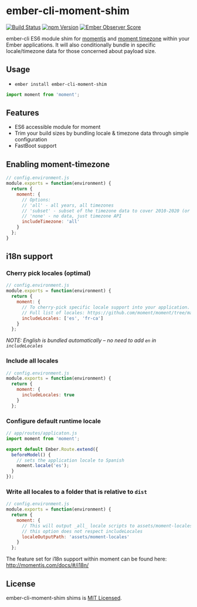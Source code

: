 # ember-cli-moment-shim
[![Build Status](https://travis-ci.org/jasonmit/ember-cli-moment-shim.svg?branch=master)](https://travis-ci.org/jasonmit/ember-cli-moment-shim)
[![npm Version][npm-badge]][npm]
[![Ember Observer Score](http://emberobserver.com/badges/ember-cli-moment-shim.svg)](http://emberobserver.com/addons/ember-cli-moment-shim)

ember-cli ES6 module shim for [momentjs](https://momentjs.com) and [moment timezone](https://momentjs.com/timezone/) within your Ember applications.  It will also conditionally bundle in specific locale/timezone data for those concerned about payload size.

## Usage

* `ember install ember-cli-moment-shim`

```js
import moment from 'moment';
```

## Features

* ES6 accessible module for moment
* Trim your build sizes by bundling locale & timezone data through simple configuration
* FastBoot support

## Enabling moment-timezone

```js
// config.environment.js
module.exports = function(environment) {
  return {
    moment: {
      // Options:
      // 'all' - all years, all timezones
      // 'subset' - subset of the timezone data to cover 2010-2020 (or 2012-2022 as of 0.5.12). all timezones.
      // 'none' - no data, just timezone API
      includeTimezone: 'all'
    }
  };
}
```

## i18n support

### Cherry pick locales (optimal)

```js
// config.environment.js
module.exports = function(environment) {
  return {
    moment: {
      // To cherry-pick specific locale support into your application.
      // Full list of locales: https://github.com/moment/moment/tree/master/locale
      includeLocales: ['es', 'fr-ca']
    }
  };
```

*NOTE: English is bundled automatically – no need to add `en` in `includeLocales`*

### Include all locales

```js
// config.environment.js
module.exports = function(environment) {
  return {
    moment: {
      includeLocales: true
    }
  };
```

### Configure default runtime locale

```js
// app/routes/applicaton.js
import moment from 'moment';

export default Ember.Route.extend({
  beforeModel() {
    // sets the application locale to Spanish
    moment.locale('es');
  }
});
```

### Write all locales to a folder that is relative to `dist`

```js
// config.environment.js
module.exports = function(environment) {
  return {
    moment: {
      // This will output _all_ locale scripts to assets/moment-locales
      // this option does not respect includeLocales
      localeOutputPath: 'assets/moment-locales'
    }
  };
```

The feature set for i18n support within moment can be found here:  http://momentjs.com/docs/#/i18n/

## License

ember-cli-moment-shim shims is [MIT Licensed](https://github.com/jasonmit/ember-cli-moment-shim/blob/master/LICENSE.md).

[npm]: https://www.npmjs.org/package/ember-cli-moment-shim
[npm-badge]: https://img.shields.io/npm/v/ember-cli-moment-shim.svg?style=flat-square
